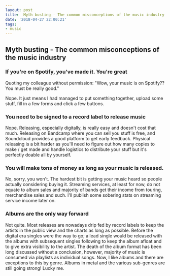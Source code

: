 ```yaml
---
layout: post
title:  Myth busting - The common misconceptions of the music industry
date: '2018-04-27 22:00:21'
tags:
- music
---
```


## Myth busting - The common misconceptions of the music industry

### If you're on Spotify, you've made it. You're great

Quoting my colleague without permission: "Wow, your music is on Spotify?? You must be really good."

Nope. It just means I had managed to put something together, upload some stuff, fill in a few forms and click a few buttons.

### You need to be signed to a record label to release music

Nope. Releasing, especially digitally, is really easy and doesn't cost that much. Releasing on Bandcamp where you can sell you stuff is free, and Soundcloud provides a good platform to get early feedback. Physical releasing is a bit harder as you'll need to figure out how many copies to make / get made and handle logistics to distribute your stuff but it's perfectly doable all by yourself.

### You will make tons of money as long as your music is released.

No, sorry, you won't. The hardest bit is getting your music heard so people actually considering buying it. Streaming services, at least for now, do not equate to album sales and majority of bands get their income from touring, merchandise sales and such. I'll publish some sobering stats on streaming service income later on.

### Albums are the only way forward

Not quite. Most releases are nowadays drip fed by record labels to keep the artists in the public view and the charts as long as possible. Before the digital era singles were the way to go; a lead single would be released with the albums with subsequent singles following to keep the album afloat and to give extra visibility to the artist. The death of the album format has been long discussed without a conclusion, however, majority of music is consumed via playlists as individual songs. Now, I like albums and there are exceptions to this by genre. Albums in metal and the various sub-genres are still going strong! Lucky me.
